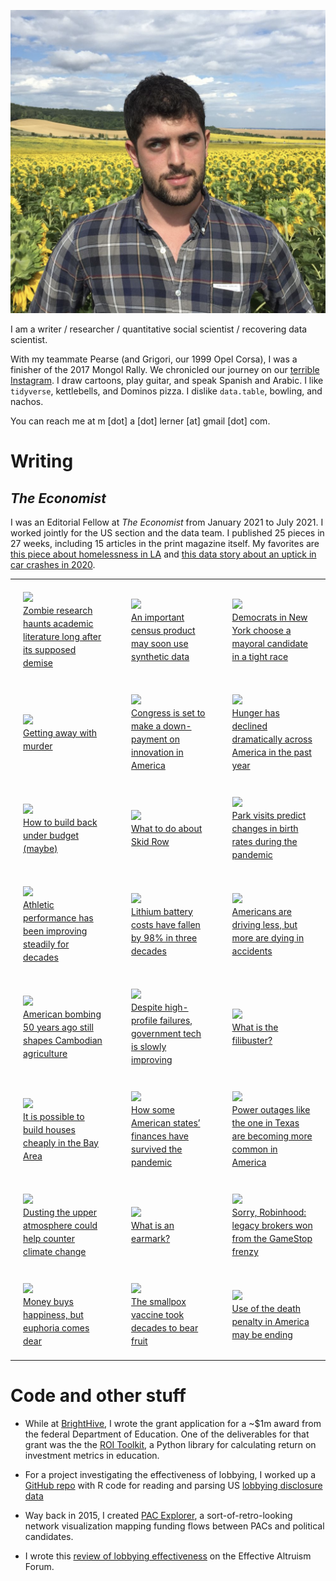 <style>
td, th, table {
   border: none!important;
}

td {
	padding:20px;
}

.econ-image {
	height:80px;
	width:auto;
}

.econ-link {
	display:block;
	font-size: 14px;
	line-height: 1.5em;
}
</style>


![](static/images/ml_sunflower.png)

I am a writer / researcher / quantitative social scientist / recovering data scientist.

With my teammate Pearse (and Grigori, our 1999 Opel Corsa), I was a finisher of the 2017 Mongol Rally. We chronicled our journey on our [terrible Instagram](https://instagram.com/teamrasputin). I draw cartoons, play guitar, and speak Spanish and Arabic. I like `tidyverse`, kettlebells, and Dominos pizza. I dislike `data.table`, bowling, and nachos.

You can reach me at m [dot] a [dot] lerner [at] gmail [dot] com.


# Writing

## *The Economist*

I was an Editorial Fellow at *The Economist* from January 2021 to July 2021. I worked jointly for the US section and the data team. I published 25 pieces in 27 weeks, including 15 articles in the print magazine itself. My favorites are [this piece about homelessness in LA](https://www.economist.com/united-states/2021/05/15/what-to-do-about-skid-row) and [this data story about an uptick in car crashes in 2020](https://www.economist.com/graphic-detail/2021/04/03/americans-are-driving-less-but-more-are-dying-in-accidents).

<table>
<tr>
	<td>
		<img src="https://infographics.economist.com/2021/20210626_GDC100_1/20210626_GDC100_1-_copy_4.png" class="econ-image"><br>
		<a href="https://www.economist.com/graphic-detail/2021/06/26/zombie-research-haunts-academic-literature-long-after-its-supposed-demise" class="econ-link">Zombie research haunts academic literature long after its supposed demise</a>
	</td>
	<td>
		<img src="https://www.economist.com/img/b/1280/720/90/sites/default/files/images/print-edition/20210626_USP005_0.jpg" class="econ-image"><br>
		<a href="https://www.economist.com/united-states/2021/06/24/an-important-census-product-may-soon-use-synthetic-data" class="econ-link">An important census product may soon use synthetic data</a>
	</td>
	<td>
		<img src="https://www.economist.com/img/b/1280/720/90/sites/default/files/images/2021/06/articles/main/20210626_usp501.jpg" class="econ-image"><br>
		<a href="https://www.economist.com/united-states/2021/06/21/democrats-in-new-york-choose-a-mayoral-candidate-in-a-tight-race" class="econ-link">Democrats in New York choose a mayoral candidate in a tight race</a>
	</td>
</tr>
<tr>
	<td>
		<img src="https://www.economist.com/img/b/1280/755/90/sites/default/files/images/2021/06/articles/main/20210619_woc192_0.png" class="econ-image"><br>
		<a href="https://www.economist.com/graphic-detail/2021/06/11/getting-away-with-murder" class="econ-link">Getting away with murder</a>
	</td>
	<td>
		<img src="https://www.economist.com/img/b/1280/720/90/sites/default/files/images/print-edition/20210605_USP002_0.jpg" class="econ-image"><br>
		<a href="https://www.economist.com/united-states/2021/06/05/congress-is-set-to-make-a-down-payment-on-innovation-in-america" class="econ-link">Congress is set to make a down-payment on innovation in America</a>
	</td>
	<td>
		<img src="https://www.economist.com/img/b/1280/755/90/sites/default/files/images/2021/06/articles/main/20210605_woc453.png" class="econ-image"><br>
		<a href="https://www.economist.com/graphic-detail/2021/06/01/hunger-has-declined-dramatically-across-america-in-the-past-year" class="econ-link">Hunger has declined dramatically across America in the past year</a>
	</td>
</tr>
<tr>
	<td>
		<img src="https://www.economist.com/img/b/1280/720/90/sites/default/files/images/print-edition/20210529_USP006_0.jpg" class="econ-image"><br>
		<a href="https://www.economist.com/united-states/2021/05/29/how-to-build-back-under-budget-maybe" class="econ-link">How to build back under budget (maybe)</a>
	</td>
	<td>
		<img src="https://www.economist.com/img/b/1280/720/90/sites/default/files/images/print-edition/20210515_USP004_0.jpg" class="econ-image"><br>
		<a href="https://www.economist.com/united-states/2021/05/15/what-to-do-about-skid-row" class="econ-link">What to do about Skid Row</a>
	</td>
	<td>
		<img src="https://infographics.economist.com/2021/20210515_GDC201/20210515_GDC201-Artboard_1_copy.png" class="econ-image"><br>
		<a href="https://www.economist.com/graphic-detail/2021/05/15/park-visits-predict-changes-in-birth-rates-during-the-pandemic" class="econ-link">Park visits predict changes in birth rates during the pandemic</a>
	</td>
</tr>
<tr>
	<td>
		<img src="https://www.economist.com/img/b/1280/755/90/sites/default/files/images/2021/04/articles/main/20210501_woc032.png" class="econ-image"><br>
		<a href="https://www.economist.com/graphic-detail/2021/04/23/athletic-performance-has-been-improving-steadily-for-decades" class="econ-link">Athletic performance has been improving steadily for decades</a>
	</td>
	<td>
		<img src="https://www.economist.com/img/b/1280/755/90/sites/default/files/images/2021/03/articles/main/20210403_woc382.png" class="econ-image"><br>
		<a href="https://www.economist.com/graphic-detail/2021/03/31/lithium-battery-costs-have-fallen-by-98-in-three-decades" class="econ-link">Lithium battery costs have fallen by 98% in three decades</a>
	</td>
	<td>
		<img src="https://infographics.economist.com/2021/20210403_GDC101/20210403_GDC101-Artboard_1_copy.png" class="econ-image"><br>
		<a href="https://www.economist.com/graphic-detail/2021/04/03/americans-are-driving-less-but-more-are-dying-in-accidents" class="econ-link">Americans are driving less, but more are dying in accidents</a>
	</td>
</tr>
<tr>
	<td>
		<img src="https://infographics.economist.com/2021/20210320_GDC100_1/20210320_GDC100_1-Artboard_1_copy_2.png" class="econ-image"><br>
		<a href="https://www.economist.com/graphic-detail/2021/03/20/american-bombing-50-years-ago-still-shapes-cambodian-agriculture" class="econ-link">American bombing 50 years ago still shapes Cambodian agriculture</a>
	</td>
	<td>
		<img src="https://www.economist.com/img/b/1280/720/90/sites/default/files/images/2021/03/articles/main/20210320_usp504.jpg" class="econ-image"><br>
		<a href="https://www.economist.com/united-states/2021/03/18/despite-high-profile-failures-government-tech-is-slowly-improving" class="econ-link">Despite high-profile failures, government tech is slowly improving</a>
	</td>
	<td>
		<img src="https://www.economist.com/img/b/1280/720/90/sites/default/files/20210313_BLP518.jpg" class="econ-image"><br>
		<a href="https://www.economist.com/the-economist-explains/2021/03/12/what-is-the-filibuster" class="econ-link">What is the filibuster?</a>
	</td>
</tr>
<tr>
	<td>
		<img src="https://www.economist.com/img/b/1280/720/90/sites/default/files/images/print-edition/20210306_USP006_0.jpg" class="econ-image"><br>
		<a href="https://www.economist.com/united-states/2021/03/04/it-is-possible-to-build-houses-cheaply-in-the-bay-area" class="econ-link">It is possible to build houses cheaply in the Bay Area</a>
	</td>
	<td>
		<img src="https://www.economist.com/img/b/1280/720/90/sites/default/files/images/2021/04/articles/main/20210417_usd002.jpg" class="econ-image"><br>
		<a href="https://www.economist.com/united-states/2021/04/17/how-some-american-states-finances-have-survived-the-pandemic" class="econ-link">How some American states’ finances have survived the pandemic</a>
	</td>
	<td>
		<img src="https://www.economist.com/img/b/1280/757/90/sites/default/files/images/2021/03/articles/main/20210306_woc019.png" class="econ-image"><br>
		<a href="https://www.economist.com/graphic-detail/2021/03/01/power-outages-like-the-one-in-texas-are-becoming-more-common-in-america" class="econ-link">Power outages like the one in Texas are becoming more common in America</a>
	</td>
</tr>
<tr>
	<td>
		<img src="https://www.economist.com/img/b/1280/720/90/sites/default/files/images/2021/02/articles/main/20210227_stp504.jpg" class="econ-image"><br>
		<a href="https://www.economist.com/science-and-technology/2021/02/27/dusting-the-upper-atmosphere-could-help-counter-climate-change" class="econ-link">Dusting the upper atmosphere could help counter climate change</a>
	</td>
	<td>
		<img src="https://www.economist.com/img/b/1280/720/90/sites/default/files/20210227_BLP502.jpg" class="econ-image"><br>
		<a href="https://www.economist.com/the-economist-explains/2021/02/23/what-is-an-earmark?" class="econ-link">What is an earmark?</a>
	</td>
	<td>
		<img src="https://www.economist.com/img/b/1280/755/90/sites/default/files/images/2021/02/articles/main/20210220_woc787.png" class="econ-image"><br>
		<a href="https://www.economist.com/graphic-detail/2021/02/18/sorry-robinhood-legacy-brokers-won-from-the-gamestop-frenzy" class="econ-link">Sorry, Robinhood: legacy brokers won from the GameStop frenzy</a>
	</td>
</tr>
<tr>
	<td>
		<img src="https://www.economist.com/img/b/1280/755/90/sites/default/files/images/2021/02/articles/main/20210206_woc653.png" class="econ-image"><br>
		<a href="https://www.economist.com/graphic-detail/2021/02/05/money-buys-happiness-but-euphoria-comes-dear" class="econ-link">Money buys happiness, but euphoria comes dear</a>
	</td>
	<td>
		<img src="https://infographics.economist.com/2021/20210123_GDC200_1/20210123_GDC200_1-Artboard_1_copy_4.png" class="econ-image"><br>
		<a href="https://www.economist.com/graphic-detail/2021/01/23/the-smallpox-vaccine-took-decades-to-bear-fruit" class="econ-link">The smallpox vaccine took decades to bear fruit</a>
	</td>
	<td>
		<img src="https://www.economist.com/img/b/1280/720/90/sites/default/files/images/2021/01/articles/main/20210123_usp507.jpg" class="econ-image"><br>
		<a href="https://www.economist.com/united-states/2021/01/21/use-of-the-death-penalty-in-america-may-be-ending" class="econ-link">Use of the death penalty in America may be ending</a>
	</td>
</tr>
</table>
<span></span>

# Code and other stuff

- While at [BrightHive](http://brighthive.io/), I wrote the grant application for a ~$1m award from the federal Department of Education. One of the deliverables for that grant was the the [ROI Toolkit](https://github.com/brighthive/roi-toolkit/), a Python library for calculating return on investment metrics in education.

- For a project investigating the effectiveness of lobbying, I worked up a [GitHub repo](https://github.com/mattlerner/lobbying) with R code for reading and parsing US [lobbying disclosure data](https://lda.senate.gov/system/public/)

- Way back in 2015, I created [PAC Explorer](https://pacexplorer.org/), a sort-of-retro-looking network visualization mapping funding flows between PACs and political candidates.

- I wrote this [review of lobbying effectiveness](https://forum.effectivealtruism.org/posts/K638s9L2wCEW78DEF/informational-lobbying-theory-and-effectiveness) on the Effective Altruism Forum.
